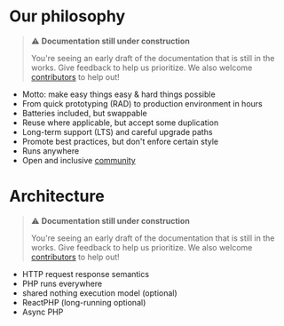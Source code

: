 # Our philosophy

> ⚠️ **Documentation still under construction**
>
> You're seeing an early draft of the documentation that is still in the works.
> Give feedback to help us prioritize.
> We also welcome [contributors](../getting-started/community.md) to help out!

* Motto: make easy things easy & hard things possible
* From quick prototyping (<abbrev title="Rapid Application Development">RAD</abbrev>) to production environment in hours
* Batteries included, but swappable
* Reuse where applicable, but accept some duplication
* Long-term support (LTS) and careful upgrade paths
* Promote best practices, but don't enfore certain style
* Runs anywhere
* Open and inclusive [community](community.md)

# Architecture

> ⚠️ **Documentation still under construction**
>
> You're seeing an early draft of the documentation that is still in the works.
> Give feedback to help us prioritize.
> We also welcome [contributors](../getting-started/community.md) to help out!

* HTTP request response semantics
* PHP runs everywhere
* shared nothing execution model (optional)
* ReactPHP (long-running optional)
* Async PHP
